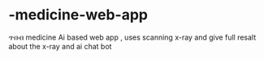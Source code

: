 # -medicine-web-app
ጥበብ medicine Ai based web app , uses scanning x-ray and give full resalt about the x-ray and ai chat bot  
